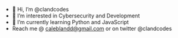 - 👋 Hi, I’m @clandcodes
- 👀 I’m interested in Cybersecurity and Development
- 🌱 I’m currently learning Python and JavaScript
-  Reach me @ caleblandd@gmail.com or on twitter @clandcodes

<!---
Cland1/Cland1 is a ✨ special ✨ repository because its `README.md` (this file) appears on your GitHub profile.
You can click the Preview link to take a look at your changes.
--->
